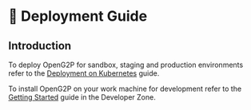 # 📘 Deployment Guide

## Introduction

To deploy OpenG2P for sandbox, staging and production environments refer to the [Deployment on Kubernetes](deployment-on-kubernetes/) guide.

To install OpenG2P on your work machine for development refer to the [Getting Started](<../developer-guides/getting-started (1).md>) guide in the Developer Zone.

&#x20;&#x20;

